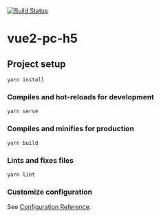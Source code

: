 [![Build Status](https://ci.entysquare.io/api/badges/EntySquare/website/status.svg)](https://ci.entysquare.io/EntySquare/website)

# vue2-pc-h5

## Project setup
```
yarn install
```

### Compiles and hot-reloads for development
```
yarn serve
```

### Compiles and minifies for production
```
yarn build
```

### Lints and fixes files
```
yarn lint
```

### Customize configuration
See [Configuration Reference](https://cli.vuejs.org/config/).
